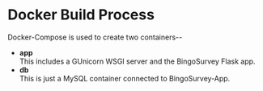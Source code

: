 # Docker Build Process

Docker-Compose is used to create two containers--

- **app**  
    This includes a GUnicorn WSGI server and the BingoSurvey Flask app.
- **db**  
    This is just a MySQL container connected to BingoSurvey-App.

